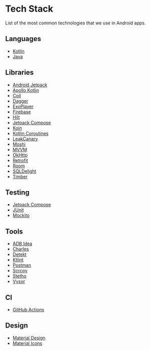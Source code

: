 Tech Stack
==========

List of the most common technologies that we use in Android apps.

Languages
---------

- [Kotlin](https://kotlinlang.org)
- [Java](https://www.java.com)

Libraries
---------

- [Android Jetpack](https://developer.android.com/jetpack/)
- [Apollo Kotlin](https://github.com/apollographql/apollo-kotlin)
- [Coil](https://github.com/coil-kt/coil)
- [Dagger](https://github.com/google/dagger)
- [ExoPlayer](https://github.com/google/ExoPlayer)
- [Firebase](https://firebase.google.com)
- [Hilt](https://developer.android.com/training/dependency-injection/hilt-android)
- [Jetpack Compose](https://developer.android.com/jetpack/compose)
- [Koin](https://github.com/InsertKoinIO/koin)
- [Kotlin Coroutines](https://kotlinlang.org/docs/reference/coroutines-overview.html)
- [LeakCanary](https://github.com/square/leakcanary)
- [Moshi](https://github.com/square/moshi)
- [MVVM](https://developer.android.com/topic/architecture)
- [OkHttp](https://github.com/square/okhttp)
- [Retrofit](https://github.com/square/retrofit)
- [Room](https://developer.android.com/training/data-storage/room)
- [SQLDelight](https://github.com/cashapp/sqldelight)
- [Timber](https://github.com/JakeWharton/timber)

Testing
-------

- [Jetpack Compose](https://developer.android.com/jetpack/compose/testing)
- [JUnit](https://github.com/junit-team/junit4)
- [Mockito](https://github.com/mockito/mockito)

Tools
-----

- [ADB Idea](https://plugins.jetbrains.com/plugin/7380-adb-idea)
- [Charles](https://www.charlesproxy.com)
- [Detekt](https://github.com/detekt/detekt)
- [Ktlint](https://github.com/pinterest/ktlint)
- [Postman](https://www.getpostman.com)
- [Scrcpy](https://github.com/Genymobile/scrcpy)
- [Stetho](http://facebook.github.io/stetho/)
- [Vysor](http://vysor.io)

CI
--

- [GitHub Actions](https://github.com/features/actions)

Design
------

- [Material Design](https://material.io)
- [Material Icons](https://material.io/resources/icons/)
